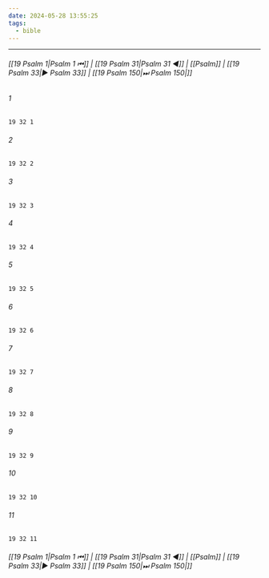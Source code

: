 ```yaml
---
date: 2024-05-28 13:55:25
tags:
  - bible
---
```

___

###### [[19 Psalm 1|Psalm 1 ⏮]] | [[19 Psalm 31|Psalm 31 ◀]] | [[Psalm]] | [[19 Psalm 33|▶ Psalm 33]] | [[19 Psalm 150|⏭ Psalm 150|]]

###### 1
``` verse
19 32 1 
```
###### 2
``` verse
19 32 2 
```
###### 3
``` verse
19 32 3 
```
###### 4
``` verse
19 32 4 
```
###### 5
``` verse
19 32 5 
```
###### 6
``` verse
19 32 6 
```
###### 7
``` verse
19 32 7 
```
###### 8
``` verse
19 32 8 
```
###### 9
``` verse
19 32 9 
```
###### 10
``` verse
19 32 10 
```
###### 11
``` verse
19 32 11 
```

###### [[19 Psalm 1|Psalm 1 ⏮]] | [[19 Psalm 31|Psalm 31 ◀]] | [[Psalm]] | [[19 Psalm 33|▶ Psalm 33]] | [[19 Psalm 150|⏭ Psalm 150|]]

